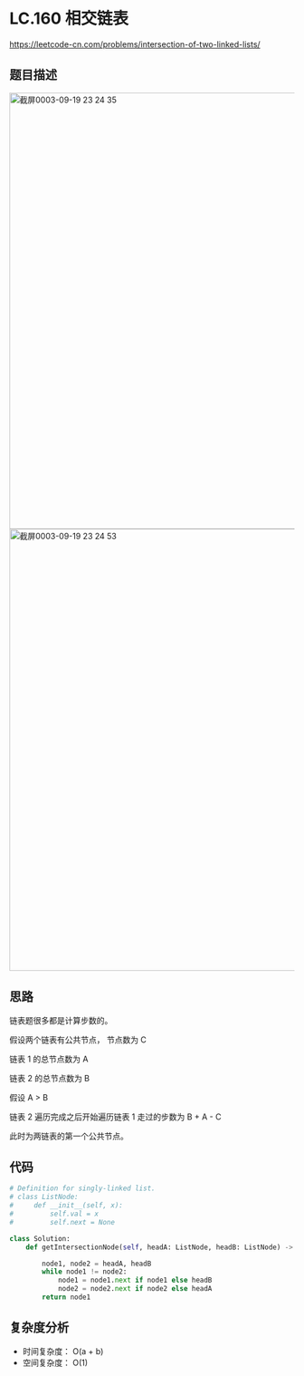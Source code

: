 LC.160 相交链表
====
https://leetcode-cn.com/problems/intersection-of-two-linked-lists/

## 题目描述
<img width="770" alt="截屏0003-09-19 23 24 35" src="https://user-images.githubusercontent.com/10908630/133931171-b3d7d3d9-31cf-4c68-a2eb-129f1bde643e.png">
<img width="780" alt="截屏0003-09-19 23 24 53" src="https://user-images.githubusercontent.com/10908630/133931173-cfb2e882-4536-4078-b8d0-cd2569c6b907.png">

## 思路
链表题很多都是计算步数的。

假设两个链表有公共节点， 节点数为 C

链表 1 的总节点数为 A

链表 2 的总节点数为 B

假设 A > B

链表 2 遍历完成之后开始遍历链表 1 走过的步数为 B + A - C

此时为两链表的第一个公共节点。

## 代码
```python
# Definition for singly-linked list.
# class ListNode:
#     def __init__(self, x):
#         self.val = x
#         self.next = None

class Solution:
    def getIntersectionNode(self, headA: ListNode, headB: ListNode) -> ListNode:

        node1, node2 = headA, headB
        while node1 != node2:
            node1 = node1.next if node1 else headB
            node2 = node2.next if node2 else headA
        return node1
```

## 复杂度分析
- 时间复杂度： O(a + b)
- 空间复杂度： O(1)

